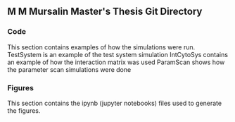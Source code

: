 ## M M Mursalin Master's Thesis Git Directory

### Code

This section contains examples of how the simulations were run. 
TestSystem is an example of the test system simulation
IntCytoSys contains an example of how the interaction matrix was used
ParamScan shows how the parameter scan simulations were done

### Figures
This section contains the ipynb (jupyter notebooks) files used to generate the figures.



